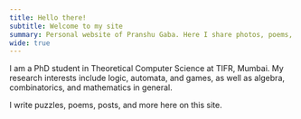 ```yaml
---
title: Hello there!
subtitle: Welcome to my site
summary: Personal website of Pranshu Gaba. Here I share photos, poems, puzzles, and more!
wide: true
---
```


I am a PhD student in Theoretical Computer Science at TIFR, Mumbai. 
My research interests include logic, automata, and games, as well as algebra, combinatorics, and mathematics in general.

I write puzzles, poems, posts, and more here on this site.